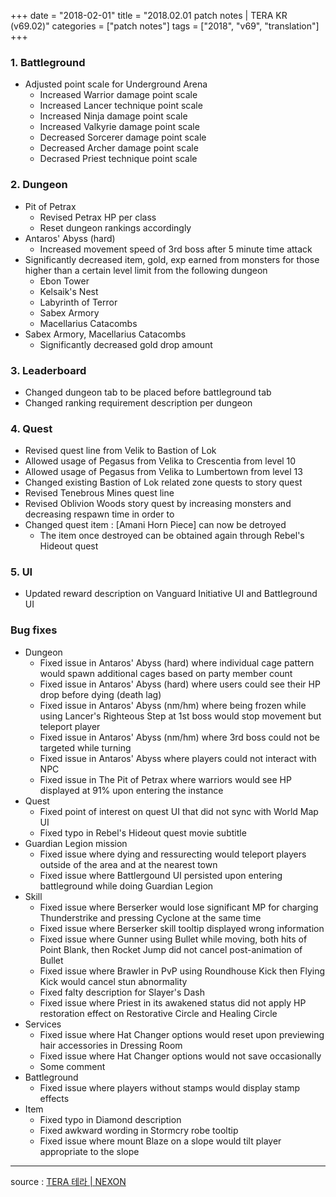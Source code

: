 +++
date = "2018-02-01"
title = "2018.02.01 patch notes | TERA KR (v69.02)"
categories = ["patch notes"]
tags = ["2018", "v69", "translation"]
+++

### 1. Battleground
- Adjusted point scale for Underground Arena
  - Increased Warrior damage point scale
  - Increased Lancer technique point scale
  - Increased Ninja damage point scale
  - Increased Valkyrie damage point scale
  - Decreased Sorcerer damage point scale
  - Decreased Archer damage point scale
  - Decrased Priest technique point scale

###  2. Dungeon
- Pit of Petrax
  - Revised Petrax HP per class
  - Reset dungeon rankings accordingly
- Antaros' Abyss (hard)
  - Increased movement speed of 3rd boss after 5 minute time attack
- Significantly decreased item, gold, exp earned from monsters for those higher than a certain level limit from the following dungeon
  - Ebon Tower
  - Kelsaik's Nest
  - Labyrinth of Terror
  - Sabex Armory
  - Macellarius Catacombs
- Sabex Armory, Macellarius Catacombs
  - Significantly decreased gold drop amount

###  3. Leaderboard
- Changed dungeon tab to be placed before battleground tab
- Changed ranking requirement description per dungeon

###  4. Quest
- Revised quest line from Velik to Bastion of Lok
- Allowed usage of Pegasus from Velika to Crescentia from level 10
- Allowed usage of Pegasus from Velika to Lumbertown from level 13
- Changed existing Bastion of Lok related zone quests to story quest
- Revised Tenebrous Mines quest line
- Revised Oblivion Woods story quest by increasing monsters and decreasing respawn time in order to 
- Changed quest item : [Amani Horn Piece] can now be detroyed
  - The item once destroyed can be obtained again through Rebel's Hideout quest

###  5. UI
- Updated reward description on Vanguard Initiative UI and Battleground UI

###  Bug fixes
- Dungeon
  - Fixed issue in Antaros' Abyss (hard) where individual cage pattern would spawn additional cages based on party member count
  - Fixed issue in Antaros' Abyss (hard) where users could see their HP drop before dying (death lag)
  - Fixed issue in Antaros' Abyss (nm/hm) where being frozen while using Lancer's Righteous Step at 1st boss would stop movement but teleport player
  - Fixed issue in Antaros' Abyss (nm/hm) where 3rd boss could not be targeted while turning
  - Fixed issue in Antaros' Abyss where players could not interact with NPC
  - Fixed issue in The Pit of Petrax where warriors would see HP displayed at 91% upon entering the instance
- Quest
  - Fixed point of interest on quest UI that did not sync with World Map UI
  - Fixed typo in Rebel's Hideout quest movie subtitle
- Guardian Legion mission
  - Fixed issue where dying and ressurecting would teleport players outside of the area and at the nearest town
  - Fixed issue where Battlergound UI persisted upon entering battleground while doing Guardian Legion
- Skill
  - Fixed issue where Berserker would lose significant MP for charging Thunderstrike and pressing Cyclone at the same time
  - Fixed issue where Berserker skill tooltip displayed wrong information
  - Fixed issue where Gunner using Bullet while moving, both hits of Point Blank, then Rocket Jump did not cancel post-animation of Bullet
  - Fixed issue where Brawler in PvP using Roundhouse Kick then Flying Kick would cancel stun abnormality
  - Fixed falty description for Slayer's Dash
  - Fixed issue where Priest in its awakened status did not apply HP restoration effect on Restorative Circle and Healing Circle
- Services
  - Fixed issue where Hat Changer options would reset upon previewing hair accessories in Dressing Room
  - Fixed issue where Hat Changer options would not save occasionally
  - Some comment
- Battleground
  - Fixed issue where players without stamps would display stamp effects
- Item
  - Fixed typo in Diamond description
  - Fixed awkward wording in Stormcry robe tooltip
  - Fixed issue where mount Blaze on a slope would tilt player appropriate to the slope

----

source : [TERA 테라 | NEXON](http://tera.nexon.com/news/update/view.aspx?n4articlesn=318)
